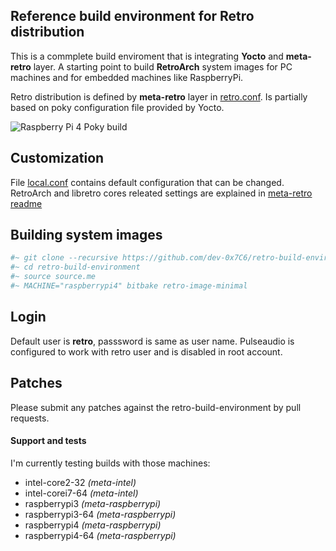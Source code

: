 ## Reference build environment for Retro distribution

This is a commplete build enviroment that is integrating **Yocto** and **meta-retro** layer. A starting point to build **RetroArch** system images for PC machines and for embedded machines like RaspberryPi.

Retro distribution is defined by **meta-retro** layer in [retro.conf](https://github.com/dev-0x7C6/meta-retro/blob/zeus/conf/distro/retro.conf). Is partially based on poky configuration file provided by Yocto.

![Raspberry Pi 4 Poky build](https://devwork.space/wp-content/uploads/2020/01/IMG_20200108_205652-scaled.jpg)

## Customization
File [local.conf](build/conf/local.conf) contains default configuration that can be changed. RetroArch and libretro cores releated settings are explained in [meta-retro readme](https://github.com/dev-0x7C6/meta-retro/blob/zeus/README.md)

## Building system images

```sh
#~ git clone --recursive https://github.com/dev-0x7C6/retro-build-environment.git
#~ cd retro-build-environment
#~ source source.me
#~ MACHINE="raspberrypi4" bitbake retro-image-minimal
```

## Login
Default user is **retro**, passsword is same as user name. Pulseaudio is configured to work with retro user and is disabled in root account.

## Patches

Please submit any patches against the retro-build-environment by pull requests.

#### Support and tests

I'm currently testing builds with those machines: 
* intel-core2-32 *(meta-intel)*
* intel-corei7-64 *(meta-intel)*
* raspberrypi3 *(meta-raspberrypi)*
* raspberrypi3-64 *(meta-raspberrypi)*
* raspberrypi4 *(meta-raspberrypi)*
* raspberrypi4-64 *(meta-raspberrypi)*
